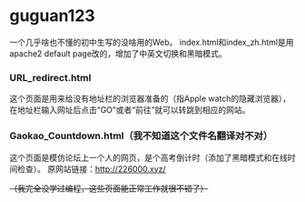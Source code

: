 # guguan123
一个几乎啥也不懂的初中生写的没啥用的Web。
index.html和index_zh.html是用apache2 default page改的，增加了中英文切换和黑暗模式。

### URL_redirect.html
这个页面是用来给没有地址栏的浏览器准备的（指Apple watch的隐藏浏览器），在地址栏输入网址后点击“GO”或者“前往”就可以转跳到相应的网站。

### Gaokao_Countdown.html（我不知道这个文件名翻译对不对）
这个页面是模仿论坛上一个人的网页，是个高考倒计时（添加了黑暗模式和在线时间检查）。
原网站链接：http://226000.xyz/

~~（我完全没学过编程，这些页面能正常工作就很不错了）~~

